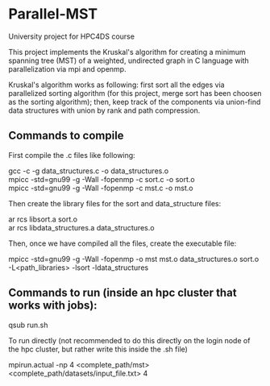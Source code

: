 # Parallel-MST

University project for HPC4DS course

This project implements the Kruskal's algorithm for creating a minimum spanning tree (MST) of a weighted, undirected graph in C language with parallelization via mpi and openmp.

Kruskal's algorithm works as following: first sort all the edges via parallelized sorting algorithm (for this project, merge sort has been choosen as the sorting algorithm); then, keep track of the components via union-find data structures with union by rank and path compression.

## Commands to compile

First compile the .c files like following:

gcc -c -g data_structures.c -o data_structures.o <br />
mpicc -std=gnu99 -g -Wall -fopenmp -c sort.c -o sort.o <br />
mpicc -std=gnu99 -g -Wall -fopenmp -c mst.c -o mst.o <br />



Then create the library files for the sort and data_structure files:

ar rcs libsort.a sort.o <br />
ar rcs libdata_structures.a data_structures.o



Then, once we have compiled all the files, create the executable file:

mpicc -std=gnu99 -g -Wall -fopenmp -o mst mst.o data_structures.o sort.o -L<path_libraries> -lsort -ldata_structures


## Commands to run (inside an hpc cluster that works with jobs):

qsub run.sh

To run directly (not recommended to do this directly on the login node of the hpc cluster, but rather write this inside the .sh file)

mpirun.actual -np 4 <complete_path/mst> <complete_path/datasets/input_file.txt> 4
